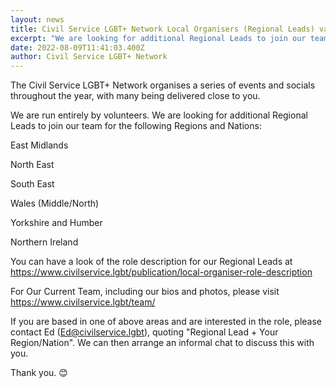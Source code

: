 ```yaml
---
layout: news
title: Civil Service LGBT+ Network Local Organisers (Regional Leads) vacancies
excerpt: "We are looking for additional Regional Leads to join our team. "
date: 2022-08-09T11:41:03.400Z
author: Civil Service LGBT+ Network
---
```

The Civil Service LGBT+ Network organises a series of events and socials throughout the year, with many being delivered close to you. 

We are run entirely by volunteers. We are looking for additional Regional Leads to join our team for the following Regions and Nations: 

East Midlands

North East

South East

Wales (Middle/North)

Yorkshire and Humber

Northern Ireland

You can have a look of the role description for our Regional Leads at <https://www.civilservice.lgbt/publication/local-organiser-role-description> 

For Our Current Team, including our bios and photos, please visit <https://www.civilservice.lgbt/team/> 

If you are based in one of above areas and are interested in the role, please contact Ed ([Ed@civilservice.lgbt](Ed@civilservice.lgbt)), quoting "Regional Lead + Your Region/Nation". We can then arrange an informal chat to discuss this with you.

Thank you. 😊